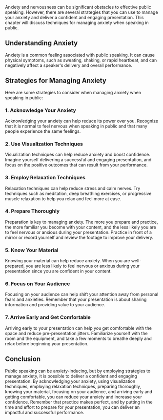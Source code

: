 
Anxiety and nervousness can be significant obstacles to effective public speaking. However, there are several strategies that you can use to manage your anxiety and deliver a confident and engaging presentation. This chapter will discuss techniques for managing anxiety when speaking in public.

Understanding Anxiety
---------------------

Anxiety is a common feeling associated with public speaking. It can cause physical symptoms, such as sweating, shaking, or rapid heartbeat, and can negatively affect a speaker's delivery and overall performance.

Strategies for Managing Anxiety
-------------------------------

Here are some strategies to consider when managing anxiety when speaking in public:

### 1. Acknowledge Your Anxiety

Acknowledging your anxiety can help reduce its power over you. Recognize that it is normal to feel nervous when speaking in public and that many people experience the same feelings.

### 2. Use Visualization Techniques

Visualization techniques can help reduce anxiety and boost confidence. Imagine yourself delivering a successful and engaging presentation, and focus on the positive outcomes that can result from your performance.

### 3. Employ Relaxation Techniques

Relaxation techniques can help reduce stress and calm nerves. Try techniques such as meditation, deep breathing exercises, or progressive muscle relaxation to help you relax and feel more at ease.

### 4. Prepare Thoroughly

Preparation is key to managing anxiety. The more you prepare and practice, the more familiar you become with your content, and the less likely you are to feel nervous or anxious during your presentation. Practice in front of a mirror or record yourself and review the footage to improve your delivery.

### 5. Know Your Material

Knowing your material can help reduce anxiety. When you are well-prepared, you are less likely to feel nervous or anxious during your presentation since you are confident in your content.

### 6. Focus on Your Audience

Focusing on your audience can help shift your attention away from personal fears and anxieties. Remember that your presentation is about sharing information and providing value to your audience.

### 7. Arrive Early and Get Comfortable

Arriving early to your presentation can help you get comfortable with the space and reduce pre-presentation jitters. Familiarize yourself with the room and the equipment, and take a few moments to breathe deeply and relax before beginning your presentation.

Conclusion
----------

Public speaking can be anxiety-inducing, but by employing strategies to manage anxiety, it is possible to deliver a confident and engaging presentation. By acknowledging your anxiety, using visualization techniques, employing relaxation techniques, preparing thoroughly, knowing your material, focusing on your audience, and arriving early and getting comfortable, you can reduce your anxiety and increase your confidence. Remember that practice makes perfect, and by putting in the time and effort to prepare for your presentation, you can deliver an impactful and successful performance.
